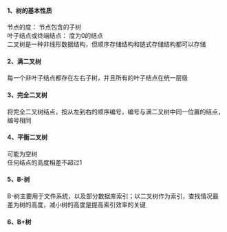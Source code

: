 #### 1、树的基本性质
节点的度： 节点包含的子树<br>
叶子结点或终端结点： 度为0的结点<br>
二叉树是一种非线形数据结构，但顺序存储结构和链式存储结构都可以存储<br>
#### 2、满二叉树
每一个非叶子结点都存在左右子树，并且所有的叶子结点在统一层级<br>
#### 3、完全二叉树
将完全二叉树结点，按从左到右的顺序编号，编号与满二叉树中同一位置的结点，编号相同<br>
#### 4、平衡二叉树
可能为空树<br>
任何结点的高度相差不超过1<br>
#### 5、B-树
B-树主要用于文件系统，以及部分数据库索引；以二叉树作为索引，查找情况最差为树的高度，减小树的高度是提高索引效率的关键
#### 6、B+树

